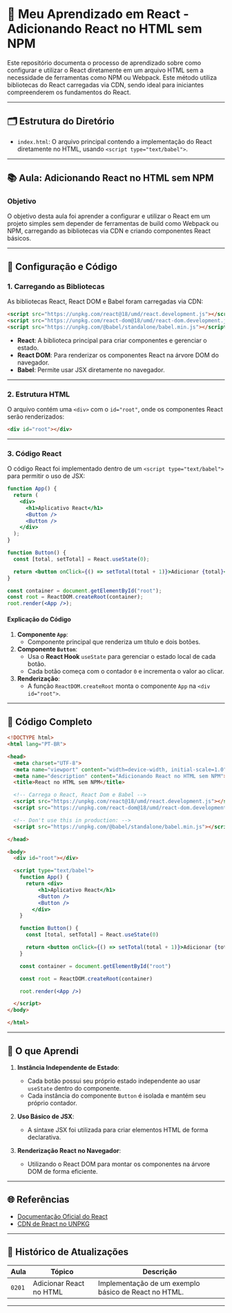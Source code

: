 # 🚀 Meu Aprendizado em React - Adicionando React no HTML sem NPM

Este repositório documenta o processo de aprendizado sobre como configurar e utilizar o React diretamente em um arquivo HTML sem a necessidade de ferramentas como NPM ou Webpack. Este método utiliza bibliotecas do React carregadas via CDN, sendo ideal para iniciantes compreenderem os fundamentos do React.

---

## 🗂 Estrutura do Diretório

- `index.html`: O arquivo principal contendo a implementação do React diretamente no HTML, usando `<script type="text/babel">`.

---

## 📚 Aula: Adicionando React no HTML sem NPM

### Objetivo
O objetivo desta aula foi aprender a configurar e utilizar o React em um projeto simples sem depender de ferramentas de build como Webpack ou NPM, carregando as bibliotecas via CDN e criando componentes React básicos.

---

## 🔧 Configuração e Código

### 1. Carregando as Bibliotecas
As bibliotecas React, React DOM e Babel foram carregadas via CDN:
```html
<script src="https://unpkg.com/react@18/umd/react.development.js"></script>
<script src="https://unpkg.com/react-dom@18/umd/react-dom.development.js"></script>
<script src="https://unpkg.com/@babel/standalone/babel.min.js"></script>
```

- **React**: A biblioteca principal para criar componentes e gerenciar o estado.
- **React DOM**: Para renderizar os componentes React na árvore DOM do navegador.
- **Babel**: Permite usar JSX diretamente no navegador.

---

### 2. Estrutura HTML
O arquivo contém uma `<div>` com o `id="root"`, onde os componentes React serão renderizados:
```html
<div id="root"></div>
```

---

### 3. Código React
O código React foi implementado dentro de um `<script type="text/babel">` para permitir o uso de JSX:

```jsx
function App() {
  return (
    <div>
      <h1>Aplicativo React</h1>
      <Button />
      <Button />
    </div>
  );
}

function Button() {
  const [total, setTotal] = React.useState(0);

  return <button onClick={() => setTotal(total + 1)}>Adicionar {total}</button>;
}

const container = document.getElementById("root");
const root = ReactDOM.createRoot(container);
root.render(<App />);
```

#### Explicação do Código
1. **Componente `App`**:
   - Componente principal que renderiza um título e dois botões.
2. **Componente `Button`**:
   - Usa o **React Hook** `useState` para gerenciar o estado local de cada botão.
   - Cada botão começa com o contador `0` e incrementa o valor ao clicar.
3. **Renderização**:
   - A função `ReactDOM.createRoot` monta o componente `App` na `<div id="root">`.

---

## 📄 Código Completo

```html
<!DOCTYPE html>
<html lang="PT-BR">

<head>
  <meta charset="UTF-8">
  <meta name="viewport" content="width=device-width, initial-scale=1.0">
  <meta name="description" content="Adicionando React no HTML sem NPM">
  <title>React no HTML sem NPM</title>

  <!-- Carrega o React, React Dom e Babel -->
  <script src="https://unpkg.com/react@18/umd/react.development.js"></script>
  <script src="https://unpkg.com/react-dom@18/umd/react-dom.development.js"></script>

  <!-- Don't use this in production: -->
  <script src="https://unpkg.com/@babel/standalone/babel.min.js"></script>

</head>

<body>
  <div id="root"></div>

  <script type="text/babel">
    function App() {
      return <div>
          <h1>Aplicativo React</h1>
          <Button />
          <Button />
        </div>
    }

    function Button() {
      const [total, setTotal] = React.useState(0)

      return <button onClick={() => setTotal(total + 1)}>Adicionar {total}</button>
    }

    const container = document.getElementById("root")

    const root = ReactDOM.createRoot(container)

    root.render(<App />)

  </script>
</body>

</html>
```

---

## 🌟 O que Aprendi

1. **Instância Independente de Estado**:
   - Cada botão possui seu próprio estado independente ao usar `useState` dentro do componente.
   - Cada instância do componente `Button` é isolada e mantém seu próprio contador.

2. **Uso Básico de JSX**:
   - A sintaxe JSX foi utilizada para criar elementos HTML de forma declarativa.

3. **Renderização React no Navegador**:
   - Utilizando o React DOM para montar os componentes na árvore DOM de forma eficiente.

---

## 🌐 Referências

- [Documentação Oficial do React](https://reactjs.org/docs/getting-started.html)
- [CDN de React no UNPKG](https://unpkg.com/)

---

## 📜 Histórico de Atualizações

| Aula           | Tópico                       | Descrição                                                |
|-----------------|------------------------------|---------------------------------------------------------|
| `0201`         | Adicionar React no HTML      | Implementação de um exemplo básico de React no HTML.    |

---
